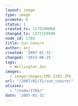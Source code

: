 ```yaml
---
layout: image
type: image
promote: 0
status: 1
created_ts: 1170209060
changed_ts: 1372159500
node_id: 1784
title: Sun Conure
author: anj
created: '2007-01-31'
changed: '2013-06-25'
tags:
  - Wellington Zoo
images:
  - image/images/IMG_3392.JPG
url: "/2007/01/31/sun_conure/"
aliases:
  - "/node/1784/"
date: '2007-01-31'
---
```


